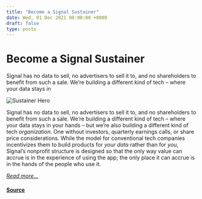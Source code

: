 ```yaml
---
title: "Become a Signal Sustainer"
date: Wed, 01 Dec 2021 00:00:00 +0000
draft: false
type: posts
---
```

# Become a Signal Sustainer





 Signal has no data to sell, no advertisers to sell it to, and no shareholders to benefit from such a sale. We’re building a different kind of tech – where your data stays in

![Sustainer Hero](/blog/images/subs-header.png)

Signal has no data to sell, no advertisers to sell it to, and no shareholders to benefit from such a sale. We’re building a different kind of tech – where your data stays in your hands – but we’re also building a different kind of tech _organization_. One without investors, quarterly earnings calls, or share price considerations. While the model for conventional tech companies incentivizes them to build products for _your data_ rather than for _you_, Signal’s nonprofit structure is designed so that the only way value can accrue is in the experience of using the app; the only place it can accrue is in the hands of the people who use it.

[_Read more..._](https://signal.org/blog/become-a-signal-sustainer/)

#### [Source](https://signal.org/blog/become-a-signal-sustainer/)


